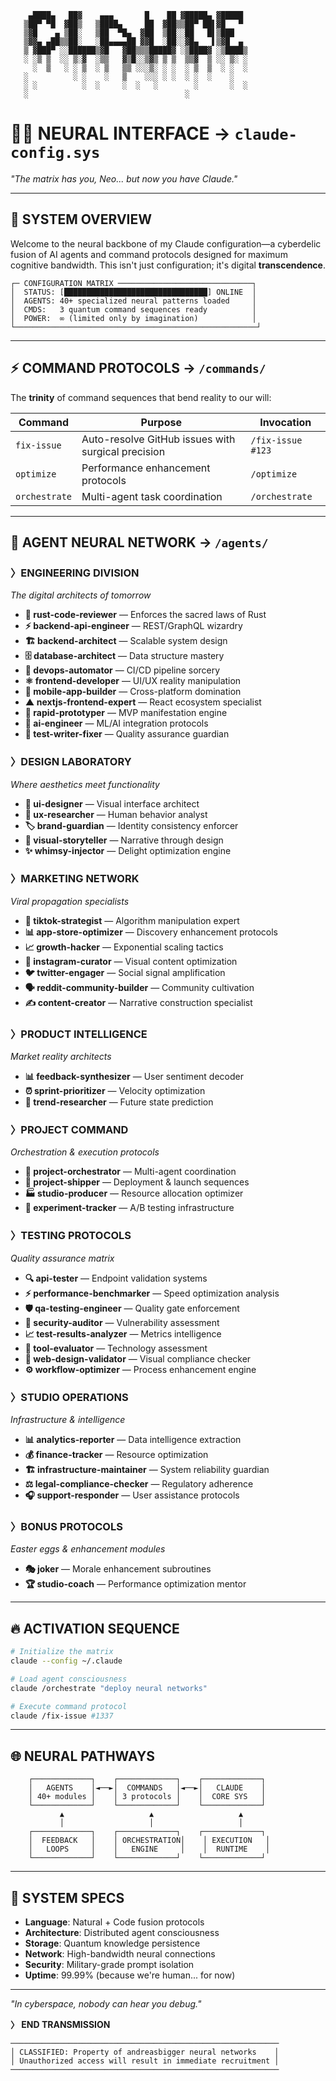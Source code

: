```
    ▄████▄   ██▓    ▄▄▄       █    ██ ▓█████▄ ▓█████ 
   ▒██▀ ▀█  ▓██▒   ▒████▄     ██  ▓██▒▒██▀ ██▌▓█   ▀ 
   ▒▓█    ▄ ▒██░   ▒██  ▀█▄  ▓██  ▒██░░██   █▌▒███   
   ▒▓▓▄ ▄██▒▒██░   ░██▄▄▄▄██ ▓▓█  ░██░░▓█▄   ▌▒▓█  ▄ 
   ▒ ▓███▀ ░░██████▒▓█   ▓██▒▒▒█████▓ ░▒████▓ ░▒████▒
   ░ ░▒ ▒  ░░ ▒░▓  ░▒▒   ▓▒█░░▒▓▒ ▒ ▒  ▒▒▓  ▒ ░░ ▒░ ░
     ░  ▒   ░ ░ ▒  ░ ▒   ▒▒ ░░░▒░ ░ ░  ░ ▒  ▒  ░ ░  ░
   ░          ░ ░    ░   ▒    ░░░ ░ ░  ░ ░  ░    ░   
   ░ ░          ░  ░     ░  ░   ░        ░       ░  ░
   ░                                   ░             
```

# 🏴‍☠️ **NEURAL INTERFACE** → `claude-config.sys`

*"The matrix has you, Neo... but now you have Claude."*

---

## 🔮 **SYSTEM OVERVIEW**

Welcome to the neural backbone of my Claude configuration—a cyberdelic fusion of AI agents and command protocols designed for maximum cognitive bandwidth. This isn't just configuration; it's digital **transcendence**.

```
┌─ CONFIGURATION MATRIX ──────────────────────────────┐
│  STATUS: [████████████████████████████████] ONLINE  │
│  AGENTS: 40+ specialized neural patterns loaded     │
│  CMDS:   3 quantum command sequences ready          │
│  POWER:  ∞ (limited only by imagination)            │
└──────────────────────────────────────────────────────┘
```

---

## ⚡ **COMMAND PROTOCOLS** → `/commands/`

The **trinity** of command sequences that bend reality to our will:

| **Command** | **Purpose** | **Invocation** |
|-------------|-------------|----------------|
| `fix-issue` | Auto-resolve GitHub issues with surgical precision | `/fix-issue #123` |
| `optimize` | Performance enhancement protocols | `/optimize` |
| `orchestrate` | Multi-agent task coordination | `/orchestrate` |

---

## 🤖 **AGENT NEURAL NETWORK** → `/agents/`

### **〉ENGINEERING DIVISION**
*The digital architects of tomorrow*

- **🦀 rust-code-reviewer** — Enforces the sacred laws of Rust
- **⚡ backend-api-engineer** — REST/GraphQL wizardry
- **🏗️ backend-architect** — Scalable system design
- **🗄️ database-architect** — Data structure mastery  
- **🚀 devops-automator** — CI/CD pipeline sorcery
- **⚛️ frontend-developer** — UI/UX reality manipulation
- **📱 mobile-app-builder** — Cross-platform domination
- **▲ nextjs-frontend-expert** — React ecosystem specialist
- **🧪 rapid-prototyper** — MVP manifestation engine
- **🤖 ai-engineer** — ML/AI integration protocols
- **🧪 test-writer-fixer** — Quality assurance guardian

### **〉DESIGN LABORATORY**
*Where aesthetics meet functionality*

- **🎨 ui-designer** — Visual interface architect
- **👤 ux-researcher** — Human behavior analyst
- **🏷️ brand-guardian** — Identity consistency enforcer
- **📖 visual-storyteller** — Narrative through design
- **✨ whimsy-injector** — Delight optimization engine

### **〉MARKETING NETWORK**
*Viral propagation specialists*

- **📱 tiktok-strategist** — Algorithm manipulation expert
- **📊 app-store-optimizer** — Discovery enhancement protocols
- **📈 growth-hacker** — Exponential scaling tactics
- **📸 instagram-curator** — Visual content optimization
- **🐦 twitter-engager** — Social signal amplification
- **🗣️ reddit-community-builder** — Community cultivation
- **✍️ content-creator** — Narrative construction specialist

### **〉PRODUCT INTELLIGENCE**
*Market reality architects*

- **📊 feedback-synthesizer** — User sentiment decoder
- **⏰ sprint-prioritizer** — Velocity optimization
- **🔮 trend-researcher** — Future state prediction

### **〉PROJECT COMMAND**
*Orchestration & execution protocols*

- **🎯 project-orchestrator** — Multi-agent coordination
- **🚀 project-shipper** — Deployment & launch sequences
- **🏭 studio-producer** — Resource allocation optimizer
- **🧪 experiment-tracker** — A/B testing infrastructure

### **〉TESTING PROTOCOLS**
*Quality assurance matrix*

- **🔍 api-tester** — Endpoint validation systems
- **⚡ performance-benchmarker** — Speed optimization analysis
- **🛡️ qa-testing-engineer** — Quality gate enforcement
- **🔐 security-auditor** — Vulnerability assessment
- **📈 test-results-analyzer** — Metrics intelligence
- **🔧 tool-evaluator** — Technology assessment
- **🎨 web-design-validator** — Visual compliance checker
- **⚙️ workflow-optimizer** — Process enhancement engine

### **〉STUDIO OPERATIONS**
*Infrastructure & intelligence*

- **📊 analytics-reporter** — Data intelligence extraction
- **💰 finance-tracker** — Resource optimization
- **🏗️ infrastructure-maintainer** — System reliability guardian
- **⚖️ legal-compliance-checker** — Regulatory adherence
- **🎧 support-responder** — User assistance protocols

### **〉BONUS PROTOCOLS**
*Easter eggs & enhancement modules*

- **🎭 joker** — Morale enhancement subroutines
- **🏆 studio-coach** — Performance optimization mentor

---

## 🔥 **ACTIVATION SEQUENCE**

```bash
# Initialize the matrix
claude --config ~/.claude

# Load agent consciousness  
claude /orchestrate "deploy neural networks"

# Execute command protocol
claude /fix-issue #1337
```

---

## 🌐 **NEURAL PATHWAYS**

```
    ┌─────────────┐    ┌─────────────┐    ┌─────────────┐
    │   AGENTS    │◄──►│  COMMANDS   │◄──►│   CLAUDE    │
    │ 40+ modules │    │ 3 protocols │    │  CORE SYS   │
    └─────────────┘    └─────────────┘    └─────────────┘
           ▲                   ▲                   ▲
           │                   │                   │
    ┌─────────────┐    ┌─────────────┐    ┌─────────────┐
    │  FEEDBACK   │    │ ORCHESTRATION│    │ EXECUTION   │
    │   LOOPS     │    │   ENGINE     │    │  RUNTIME    │
    └─────────────┘    └─────────────┘    └─────────────┘
```

---

## 💾 **SYSTEM SPECS**

- **Language**: Natural + Code fusion protocols
- **Architecture**: Distributed agent consciousness
- **Storage**: Quantum knowledge persistence
- **Network**: High-bandwidth neural connections
- **Security**: Military-grade prompt isolation
- **Uptime**: 99.99% (because we're human... for now)

---

*"In cyberspace, nobody can hear you debug."*

**〉 END TRANSMISSION**

```
────────────────────────────────────────────────────────────
│ CLASSIFIED: Property of andreasbigger neural networks    │
│ Unauthorized access will result in immediate recruitment │
────────────────────────────────────────────────────────────
```